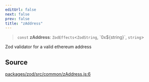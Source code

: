 ```yaml
---
editUrl: false
next: false
prev: false
title: "zAddress"
---
```


> `const` **zAddress**: `ZodEffects`\<`ZodString`, \`0x$\{string\}\`, `string`\>

Zod validator for a valid ethereum address

## Source

[packages/zod/src/common/zAddress.js:6](https://github.com/evmts/tevm-monorepo/blob/main/packages/zod/src/common/zAddress.js#L6)

